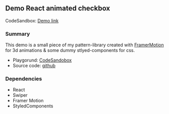 ## Demo React animated checkbox

CodeSandbox: [Demo link]()

### Summary

This demo is a small piece of my pattern-library created with [FramerMotion](https://www.framer.com/motion/) for 3d animations & some dummy stlyed-components for css.

- Playgorund: [CodeSandobox](https://codesandbox.io/s/young-smoke-2zogt)
- Source code: [github](https://github.com/GiuB/demo-react-animated-checkbox/tree/master/src)

### Dependencies

- React
- Swiper
- Framer Motion
- StyledComponents
